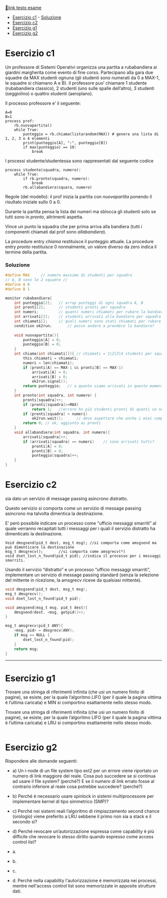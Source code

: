 [🔗link testo esame](https://dynamik.vercel.app/sistemi-operativi/prove/scritto/scritto-2017-05-29-testo.pdf)

- [Esercizio c1](#esercizio-c1)
		- [Soluzione](#soluzione)
- [Esercizio c2](#esercizio-c2)
- [Esercizio g1](#esercizio-g1)
- [Esercizio g2](#esercizio-g2)

# Esercizio c1
Un professore di Sistemi Operativi organizza una partita a rubabandiera ai giardini margherita come evento di fine 
corso. Partecipano alla gara due squadre da MAX studenti ognuna (gli studenti sono numerati da 0 a MAX-1, le squadre si chiamano
A e B). Il professore puo’ chiamare 1 studente (rubabandiera classico), 2 studenti (uno sulle spalle dell’altro), 3 studenti (seggiolino) o 
quattro studenti (aeroplano).

Il processo professore e’ il seguente:

	A=0
	B=1
	process prof:
		rb.nuovapartita()
		while True:
			punteggio = rb.chiama(listarandom(MAX)) # genera una lista di 1, 2, 3 o 4 elementi 
			print(punteggio[A], ":", punteggio[B])
			if max(punteggio) == 10:
				break

I processi studente/studentessa sono rappresentati dal seguente codice

	process studente(squadra, numero):
		while True:
			if rb.pronto(squadra, numero):
				break
			rb.allabandiera(squara, numero)
Regole (del modello): il prof inizia la partita con *nuovapartita* ponendo il risultato iniziale sullo 0 a 0. 

Durante la partita pensa la lista dei numeri ma sblocca gli studenti solo se tutti sono in *pronto*, altrimenti aspetta.

Vince un punto la squadra che per prima arriva alla bandiera (tutti i componenti chiamati dal prof sono *allabandiera*).

La procedure entry *chiama* restituisce il punteggio attuale. La procedure entry *pronto* restituisce 0 normalmente, un valore diverso da zero indica il termine della partita.

### Soluzione

```c
#define MAX 	// numero massimo di studenti per squadra
// A, B sono le 2 squadre //
#define A 0
#define B 1

monitor rubabandiera{
	int punteggio[2];	// array punteggi di ogni squadra A, B
	int pronti[2];		// studenti pronti per squadra
	int numeri;			// quanti numeri chiamati per rubare la bandiera
	int arrivati[2];	// studenti arrivati alla bandiera per squadra
	int chiamati[];		// quali numeri sono stati chiamati per rubare la bandiera
	condition ok2run;		// posso andare a prendere la bandiera?
	
	void nuovapartita(){
		punteggio[A] = 0;
		punteggio[B] = 0;
	}
	int chiama(int chiamati[]){	// chiamati = 1|2|3|4 studenti per squadra
		this.chiamati = chiamati;
		numeri = len(chiamati);
		if (pronti[A] == MAX-1 && pronti[B] == MAX-1)
			arrivati[A] = 0;
			arrivati[B] = 0;
			ok2run.signal();
		return punteggio;	// a quanto siamo arrivati in questo momento
	}
	int pronto(int squadra, int numero) {
		pronti[squadra]++;
		if (pronti[squadra]>=MAX)
			return 1;	//errore ho più studenti pronti di quanti ce ne siano nella squadra [assurdo]
		if (pronti[squadra] < numeri)
			ok2run.wait(); 		// devo aspettare che anche i miei compagni siano pronti
		return 0; // ok, aggiunto ai pronti
	}
	void allabandiera(int squadra, int numero){
		arrivati[squadra]++;
		if (arrivati[squadra] == numeri)	// sono arrivati tutti?
			pronti[A] = 0;
			pronti[B] = 0;
			punteggio[squadra]++;
	}
}
```

# Esercizio c2
sia dato un servizio di message passing asincrono distratto. 

Questo servizio si comporta come un servizio di message
passing asincrono ma talvolta dimentica la destinazione. 

E’ però possibile indicare un processo come “ufficio messaggi smarriti” al quale verranno recapitati tutti i messaggi per i quali il servizio distratto ha dimenticato la destinazione.
 
	Void dmsgsend(pid_t dest, msg_t msg); //si comporta come amsgsend ma può dimenticare la destinazione
	msg_t dmsgrecv();		//si comporta come amsgrecv(*)
	void dset_lost_n_found(pid_t pid); //indica il processo per i messaggi smarriti.
Usando il servizio “distratto” e un processo “ufficio messaggi smarriti”, implementare un servizio di message passing standard (senza la selezione del mittente in ricezione, la amsgrecv riceve da qualsiasi mittente).



```c
void dmsgsend(pid_t dest, msg_t msg);
msg_t dmsgrecv();
void dset_lost_n_found(pid_t pid);

void amsgsend(msg_t msg, pid_t dest){
	dmsgsend(dest, <msg, getpid()>);
}

msg_t amsgrecv(pid_t ANY){
	<msg, pid> = dmsgrecv(ANY);
	if msg == NULL {
		dset_lost_n_found(pid);
	}
	return msg;
}
```

---
# Esercizio g1
Trovare una stringa di riferimenti infinita (che usi un numero finito di pagine), se esiste, per la quale l’algoritmo LIFO 
(per il quale la pagina vittima è l’ultima caricata) e MIN si comportino esattamente nello stesso modo.

Trovare una stringa di riferimenti infinita (che usi un numero finito di pagine), se esiste, per la quale l’algoritmo LIFO (per il quale la 
pagina vittima è l’ultima caricata) e LRU si comportino esattamente nello stesso modo. 

```c

```

# Esercizio g2
Rispondere alle domande seguenti:
- a) Un i-node di un file system tipo ext2 per un errore viene riportato un numero di link maggiore del reale. Cosa può succedere se si 
continua ad usare il file system? (perché?) E se il numero di link errato fosse al contrario inferiore al reale cosa potrebbe succedere? 
(perché?)
- b) Perché è necessario usare spinlock in sistemi multiprocessore per implementare kernel di tipo simmetrico (SMP)?
- c) Perché nei sistemi reali l’algoritmo di rimpiazzamento second chance (orologio) viene preferito a LRU sebbene il primo non sia a 
stack e il secondo sì?
- d) Perché revocare un’autorizzazione espressa come capability è più difficile che revocare lo stesso diritto quando espresso come 
access control list?

- a.
- b.
- c.
- d. Perchè nella capability l'autorizzazione è memorizzata nei processi, mentre nell'access control list sono memorizzate in apposite strutture dati.
